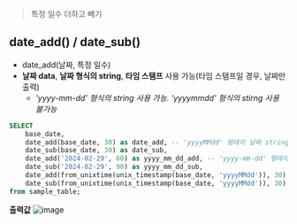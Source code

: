 >  특정 일수 더하고 빼기
## date_add() / date_sub()
- date_add(날짜, 특정 일수)
- **날짜 data**, **날짜 형식의 string**, **타임 스탬프** 사용 가능(타임 스탬프일 경우, 날짜만 출력)
    - *'yyyy-mm-dd' 형식의 string 사용 가능. 'yyyymmdd' 형식의 stirng 사용 불가능*

```sql
SELECT
    base_date,
    date_add(base_date, 30) as date_add, -- 'yyyyMMdd' 형태의 날짜 string은 X
    date_sub(base_date, 30) as date_sub,
    date_add('2024-02-29', 60) as yyyy_mm_dd_add, -- 'yyyy-mm-dd' 형태의 날짜 string은 O
    date_sub('2024-02-29', 90) as yyyy_mm_dd_sub,
    date_add(from_unixtime(unix_timestamp(base_date, 'yyyyMMdd')), 30) as ts_date_add, -- 타임스탬프 형식 O
    date_sub(from_unixtime(unix_timestamp(base_date, 'yyyyMMdd')), 30) as ts_date_sub
from sample_table;
```

**출력값**
![image](https://github.com/tjmoh23/Oracle/assets/51068987/25b62063-f0df-4c94-a266-0492f60698d9)

